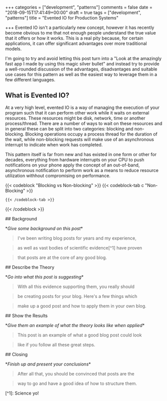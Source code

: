 +++
categories = ["development", "patterns"]
comments = false
date = "2018-09-15T17:41:49+00:00"
draft = true
tags = ["development", "patterns"]
title = "Evented IO for Production Systems"

+++
Evented IO isn't a particularly new concept, however it has recently become obvious to me that not enough people understand the true value that it offers or how it works. This is a real pity because, for certain applications, it can offer significant advantages over more traditional models.

I'm going to try and avoid letting this post turn into a "Look at the amazingly fast app I made by using this magic silver bullet" and instead try to provide a well-rounded discussion of the advantages, disadvantages and suitable use cases for this pattern as well as the easiest way to leverage them in a few different languages.

<!--more-->

## What is Evented IO?
At a very high level, evented IO is a way of managing the execution of your program such that it can perform other work while it waits on external resources. These resources might be disk, network, time or another process/thread. There are a number of ways to wait on these resources and in general these can be split into two categories: blocking and non-blocking. Blocking operations occupy a process thread for the duration of the wait, while non-blocking requests will make use of an asynchronous interrupt to indicate when work has completed.

This pattern itself is far from new and has existed in one form or other for decades, everything from hardware interrupts on your CPU to push notifications on your phone apply the concept of an out-of-band, asynchronous notification to perform work as a means to reduce resource utilization withhout compromising on performance.

{{< codeblock "Blocking vs Non-blocking" >}}
	{{< codeblock-tab c "Non-Blocking" >}}
    
    {{< /codeblock-tab >}}

{{< /codeblock >}}

\## Background

\**Give some background on this post**

> I've been writing blog posts for years and my experience,

> as well as vast bodies of scientific evidence\[^1\] have proven

> that posts are at the core of any good blog.

\## Describe the Theory

\**Go into what this post is suggesting**

> With all this evidence supporting them, you really should

> be creating posts for your blog. Here's a few things which

> make up a good post and how to apply them in your own blog.

\## Show the Results

\**Give them an example of what the theory looks like when applied**

> This post is an example of what a good blog post could look

> like if you follow all these great steps.

\## Closing

\**Finish up and present your conclusions**

> After all that, you should be convinced that posts are the

> way to go and have a good idea of how to structure them.

\[^1\]: Science yo!
